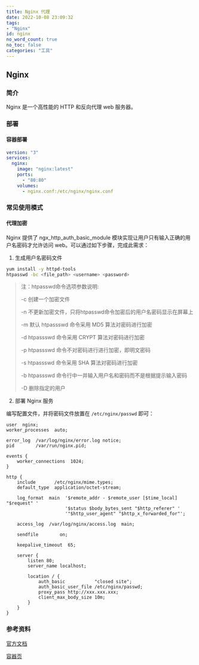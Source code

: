 ```yaml
---
title: Nginx 代理
date: 2022-10-08 23:09:32
tags:
- "Nginx"
id: nginx
no_word_count: true
no_toc: false
categories: "工具"
---
```


## Nginx

### 简介

Nginx 是一个高性能的 HTTP 和反向代理 web 服务器。

### 部署

#### 容器部署

```yaml
version: "3"
services:
  nginx:
    image: "nginx:latest" 
    ports:
      - "80:80"
    volumes:
      - nginx.conf:/etc/nginx/nginx.conf
```

### 常见使用模式

#### 代理加密

Nginx 提供了 ngx_http_auth_basic_module 模块实现让用户只有输入正确的用户名密码才允许访问 web。可以通过如下步骤，完成此需求：

1. 生成用户名密码文件

```bash
yum install -y httpd-tools
htpasswd -bc <file_path> <username> <password>
```

> 注：htpasswd命令选项参数说明:
> 
> -c 创建一个加密文件
> 
> -n 不更新加密文件，只将htpasswd命令加密后的用户名密码显示在屏幕上
> 
> -m 默认 htpassswd 命令采用 MD5 算法对密码进行加密
> 
> -d htpassswd 命令采用 CRYPT 算法对密码进行加密
> 
> -p htpassswd 命令不对密码进行进行加密，即明文密码
> 
> -s htpassswd 命令采用 SHA 算法对密码进行加密
> 
> -b htpassswd 命令行中一并输入用户名和密码而不是根据提示输入密码
> 
> -D 删除指定的用户

2. 部署 Nginx 服务

编写配置文件，并将密码文件放置在 `/etc/nginx/passwd` 即可：

```text
user  nginx;
worker_processes  auto;

error_log  /var/log/nginx/error.log notice;
pid        /var/run/nginx.pid;

events {
    worker_connections  1024;
}

http {
    include       /etc/nginx/mime.types;
    default_type  application/octet-stream;

    log_format  main  '$remote_addr - $remote_user [$time_local] "$request" '
                      '$status $body_bytes_sent "$http_referer" '
                      '"$http_user_agent" "$http_x_forwarded_for"';

    access_log  /var/log/nginx/access.log  main;

    sendfile        on;

    keepalive_timeout  65;

    server {
        listen 80;
        server_name localhost;

        location / {
            auth_basic           "closed site";
            auth_basic_user_file /etc/nginx/passwd;
            proxy_pass http://xxx.xxx.xxx;
            client_max_body_size 10m;
        }
    }
}
```

### 参考资料

[官方文档](http://nginx.org/en/docs/)

[容器页](https://hub.docker.com/_/nginx)
